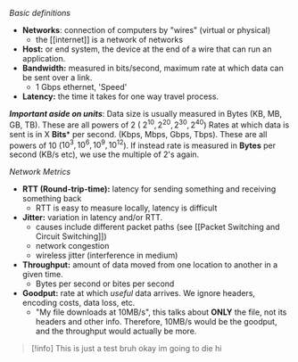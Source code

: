 *Basic definitions*
- **Networks**: connection of computers by "wires" (virtual or physical)
	- the [[internet]] is a network of networks
- **Host:** or end system, the device at the end of a wire that can run an application.
- **Bandwidth:** measured in bits/second, maximum rate at which data can be sent over a link.
	- 1 Gbps ethernet, 'Speed'
- **Latency:** the time it takes for one way travel process.

***Important aside on units***:
Data size is usually measured in Bytes (KB, MB, GB, TB). These are all powers of 2 ( $2^{10}, 2^{20}, 2^{30}, 2^{40})$
Rates at which data is sent is in X **Bits*** per second. (Kbps, Mbps, Gbps, Tbps). These are all powers of 10 ($10^3, 10^6, 10^9, 10^{12}$). If instead rate is measured in **Bytes** per second (KB/s etc), we use the multiple of 2's again.

*Network Metrics*
- **RTT (Round-trip-time):** latency for sending something and receiving something back
	- RTT is easy to measure locally, latency is difficult
- **Jitter:** variation in latency and/or RTT.
	- causes include different packet paths (see [[Packet Switching and Circuit Switching]])
	- network congestion
	- wireless jitter (interference in medium)
- **Throughput:** amount of data moved from one location to another in a given time.
	- Bytes per second or bites per second
- **Goodput:** rate at which *useful* data arrives. We ignore headers, encoding costs, data loss, etc.
	- "My file downloads at 10MB/s", this talks about **ONLY** the file, not its headers and other info. Therefore, 10MB/s would be the goodput, and the throughput would actually be more.

>[!info] This is just a test
>bruh
>okay
>im going to die
>hi

